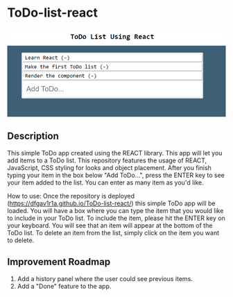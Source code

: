# ToDo-list-react

<img src="./todo-react-app.png">

## Description
This simple ToDo app created using the REACT library. This app will let you add items to a ToDo list. This repository features the usage of REACT, JavaScript, CSS 
styling for looks and object placement. After you finish typing your item in the box below "Add ToDo...", press the ENTER key to see your item added to the list. You 
can enter as many item as you'd like.

How to use: Once the repository is deployed (https://dfgav1r1a.github.io/ToDo-list-react/) this simple ToDo app will be loaded. You will have a box where you can type 
the item that you would like to include in your ToDo list. To include the item, please hit the ENTER key on your keyboard. You will see that an item will 
appear at the bottom of the ToDo list. To delete an item from the list, simply click on the item you want to delete.

## Improvement Roadmap
1) Add a history panel where the user could see previous items.
2) Add a "Done" feature to the app.

